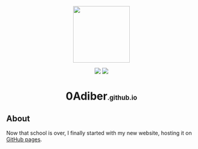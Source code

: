 <p align="center">
  <img src="https://i.ibb.co/mXzk6y8/pbAli.png" align="center" width="150px" />
</p>

<p align="center">
  <img src="https://img.shields.io/website?down_color=red&down_message=down&style=for-the-badge&up_color=green&up_message=up&url=https%3A%2F%2F0adiber.github.io" />
  <img src="https://img.shields.io/github/last-commit/0Adiber/0adiber.github.io?color=blueviolet&label=faul%20seit&style=for-the-badge" />
 </p>

<h1 align="center">0Adiber<span style="font-size: .6em">.github.io</span></h1>

## About

Now that school is over, I finally started with my new website, hosting it on [GitHub pages](https://pages.github.com/).


